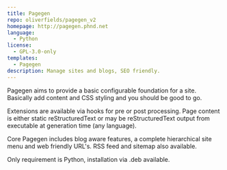 ```yaml
---
title: Pagegen
repo: oliverfields/pagegen_v2
homepage: http://pagegen.phnd.net
language:
  - Python
license:
  - GPL-3.0-only
templates:
  - Pagegen
description: Manage sites and blogs, SEO friendly.
---
```



Pagegen aims to provide a basic configurable foundation for a site. Basically add content and CSS styling and you should be good to go.

Extensions are available via hooks for pre or post processing. Page content is either static reStructuredText or may be reStructuredText output from executable at generation time (any language).

Core Pagegen includes blog aware features, a complete hierarchical site menu and web friendly URL's. RSS feed and sitemap also available.

Only requirement is Python, installation via .deb available.
